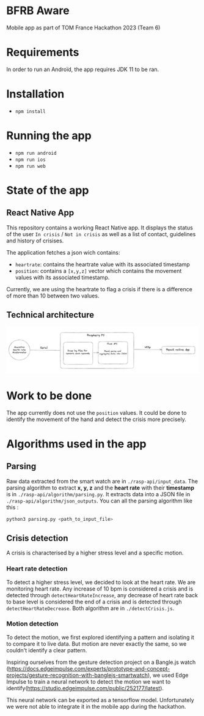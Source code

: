 # BFRB Aware

Mobile app as part of TOM France Hackathon 2023 (Team 6)

# Requirements

In order to run an Androïd, the app requires JDK 11 to be ran.

# Installation

- `npm install`

# Running the app

- `npm run android`
- `npm run ios`
- `npm run web`

# State of the app

## React Native App

This repository contains a working React Native app. It displays the status of the user `In crisis` / `Not in crisis`
as well as a list of contact, guidelines and history of crisises.

The application fetches a json wich contains:
- `heartrate`: contains the heartrate value with its associated timestamp
- `position`: contains a `[x,y,z]` vector which contains the movement values with its associated timestamp.

Currently, we are using the heartrate to flag a crisis if there is a difference of more than 10 between two values.

## Technical architecture
![alt text](./project-overview.png)

# Work to be done

The app currently does not use the `position` values. It could be done to identify the movement of the hand and detect
the crisis more precisely.

# Algorithms used in the app

## Parsing

Raw data extracted from the smart watch are in `./rasp-api/input_data`. The parsing algorithm to extract **x, y, z** and the **heart rate** with their **timestamp** is in `./rasp-api/algorithm/parsing.py`. It extracts data into a JSON file in `./rasp-api/algorithm/json_outputs`. You can all the parsing algorithm like this :

```zsh
python3 parsing.py <path_to_input_file>
```

## Crisis detection

A crisis is characterised by a higher stress level and a specific motion. 
### Heart rate detection

To detect a higher stress level, we decided to look at the heart rate. 
We are monitoring heart rate. Any increase of 10 bpm is considered a crisis and is detected through `detectHeartRateIncrease`, any decrease of heart rate back to base level is considered the end of a crisis and is detected through `detectHeartRateDecrease`. Both algorithm are in `./detectCrisis.js`.

### Motion detection

To detect the motion, we first explored identifying a pattern and isolating it to compare it to live data. But motion are never exactly the same, so we couldn't identify a clear pattern.

Inspiring ourselves from the gesture detection project on a Bangle.js watch (https://docs.edgeimpulse.com/experts/prototype-and-concept-projects/gesture-recognition-with-banglejs-smartwatch), we used Edge Impulse to train a neural network to detect the motion we want to identify(https://studio.edgeimpulse.com/public/252177/latest).

This neural network can be exported as a tensorflow model. Unfortunately we were not able to integrate it in the mobile app during the hackathon. 